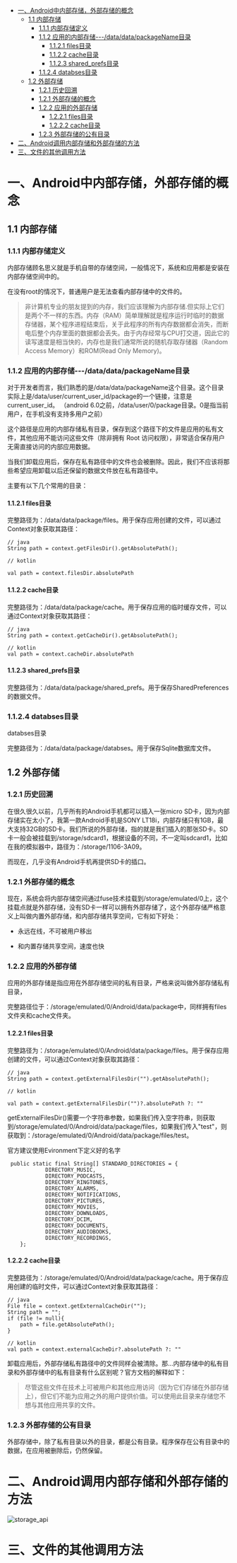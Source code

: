 
- [一、Android中内部存储，外部存储的概念](#一android中内部存储外部存储的概念)
  - [1.1 内部存储](#11-内部存储)
    - [1.1.1 内部存储定义](#111-内部存储定义)
    - [1.1.2 应用的内部存储---/data/data/packageName目录](#112-应用的内部存储---datadatapackagename目录)
      - [1.1.2.1 files目录](#1121-files目录)
      - [1.1.2.2 cache目录](#1122-cache目录)
      - [1.1.2.3 shared\_prefs目录](#1123-shared_prefs目录)
    - [1.1.2.4 databses目录](#1124-databses目录)
  - [1.2 外部存储](#12-外部存储)
    - [1.2.1 历史回溯](#121-历史回溯)
    - [1.2.1 外部存储的概念](#121-外部存储的概念)
    - [1.2.2 应用的外部存储](#122-应用的外部存储)
      - [1.2.2.1 files目录](#1221-files目录)
      - [1.2.2.2 cache目录](#1222-cache目录)
    - [1.2.3 外部存储的公有目录](#123-外部存储的公有目录)
- [二、Android调用内部存储和外部存储的方法](#二android调用内部存储和外部存储的方法)
- [三、文件的其他调用方法](#三文件的其他调用方法)



# 一、Android中内部存储，外部存储的概念

## 1.1 内部存储

### 1.1.1 内部存储定义

内部存储顾名思义就是手机自带的存储空间，一般情况下，系统和应用都是安装在内部存储空间中的。

在没有root的情况下，普通用户是无法查看内部存储中的文件的。

>非计算机专业的朋友提到的内存，我们应该理解为内部存储.但实际上它们是两个不一样的东西。内存（RAM）简单理解就是程序运行时临时的数据存储器，某个程序进程结束后，关于此程序的所有内存数据都会消失，而断电后整个内存里面的数据都会丢失。由于内存经常与CPU打交道，因此它的读写速度是相当快的，内存也是我们通常所说的随机存取存储器（Random Access Memory）和ROM(Read Only Memory)。

###  1.1.2 应用的内部存储---/data/data/packageName目录

对于开发者而言，我们熟悉的是/data/data/packageName这个目录。这个目录实际上是/data/user/current_user_id/package的一个链接，注意是current_user_id。
（android 6.0之前，/data/user/0/package目录。0是指当前用户，在手机没有支持多用户之前）

这个路径是应用的内部存储私有目录，保存到这个路径下的文件是应用的私有文件，其他应用不能访问这些文件（除非拥有 Root 访问权限），非常适合保存用户无需直接访问的内部应用数据。

当我们卸载应用后，保存在私有路径中的文件也会被删除。因此，我们不应该将那些希望应用卸载以后还保留的数据文件放在私有路径中。

主要有以下几个常用的目录：

#### 1.1.2.1 files目录

完整路径为：/data/data/package/files。用于保存应用创建的文件，可以通过Context对象获取其路径：

```
// java
String path = context.getFilesDir().getAbsolutePath();

// kotlin

val path = context.filesDir.absolutePath
```

#### 1.1.2.2 cache目录

完整路径为：/data/data/package/cache。用于保存应用的临时缓存文件，可以通过Context对象获取其路径：

```
// java
String path = context.getCacheDir().getAbsolutePath();

// kotlin
val path = context.cacheDir.absolutePath
```

#### 1.1.2.3 shared_prefs目录

完整路径为：/data/data/package/shared_prefs。用于保存SharedPreferences的数据文件。


### 1.1.2.4 databses目录

databses目录

完整路径为：/data/data/package/databses。用于保存Sqlite数据库文件。

## 1.2 外部存储

### 1.2.1 历史回溯

在很久很久以前，几乎所有的Android手机都可以插入一张micro SD卡，因为内部存储实在太小了，我第一款Android手机是SONY LT18i，内部存储只有1GB，最大支持32GB的SD卡。我们所说的外部存储，指的就是我们插入的那张SD卡。SD卡一般会被挂载到/storage/sdcard1，根据设备的不同，不一定叫sdcard1，比如在我的模拟器中，路径为：/storage/1106-3A09。

而现在，几乎没有Android手机再提供SD卡的插口。

### 1.2.1 外部存储的概念

现在，系统会将内部存储空间通过fuse技术挂载到/storage/emulated/0上，这个挂载点就是外部存储，没有SD卡一样可以拥有外部存储了，这个外部存储严格意义上叫做内置外部存储，和内部存储共享空间，它有如下好处：

* 永远在线，不可被用户移出

* 和内置存储共享空间，速度也快

### 1.2.2 应用的外部存储

应用的外部存储是指应用在外部存储空间的私有目录，严格来说叫做外部存储私有目录，

完整路径位于：/storage/emulated/0/Android/data/package中，同样拥有files文件夹和cache文件夹。

#### 1.2.2.1 files目录

完整路径为：/storage/emulated/0/Android/data/package/files。用于保存应用创建的文件，可以通过Context对象获取其路径：

```
// java
String path = context.getExternalFilesDir("").getAbsolutePath();

// kotlin

val path = context.getExternalFilesDir("")?.absolutePath ?: ""
```
getExternalFilesDir()需要一个字符串参数，如果我们传入空字符串，则获取到/storage/emulated/0/Android/data/package/files，如果我们传入"test"，则获取到：/storage/emulated/0/Android/data/package/files/test。

官方建议使用Evironment下定义好的名字

```
 public static final String[] STANDARD_DIRECTORIES = {
            DIRECTORY_MUSIC,
            DIRECTORY_PODCASTS,
            DIRECTORY_RINGTONES,
            DIRECTORY_ALARMS,
            DIRECTORY_NOTIFICATIONS,
            DIRECTORY_PICTURES,
            DIRECTORY_MOVIES,
            DIRECTORY_DOWNLOADS,
            DIRECTORY_DCIM,
            DIRECTORY_DOCUMENTS,
            DIRECTORY_AUDIOBOOKS,
            DIRECTORY_RECORDINGS,
    };
```


#### 1.2.2.2 cache目录

完整路径为：/storage/emulated/0/Android/data/package/cache。用于保存应用创建的临时文件，可以通过Context对象获取其路径：

```
// java
File file = context.getExternalCacheDir("");
String path = "";
if (file != null){
    path = file.getAbsolutePath();
}

// kotlin
val path = context.externalCacheDir?.absolutePath ?: ""
```

卸载应用后，外部存储私有路径中的文件同样会被清除。那…内部存储中的私有目录和外部存储中的私有目录有什么区别呢？官方文档的解释如下：

>尽管这些文件在技术上可被用户和其他应用访问（因为它们存储在外部存储上），但它们不能为应用之外的用户提供价值。可以使用此目录来存储您不想与其他应用共享的文件。

### 1.2.3 外部存储的公有目录

外部存储中，除了私有目录以外的目录，都是公有目录。程序保存在公有目录中的数据，在应用被删除后，仍然保留。



# 二、Android调用内部存储和外部存储的方法

![storage_api](../assets/storage_api.jpg)

# 三、文件的其他调用方法
